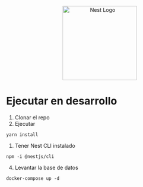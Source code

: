 <p align="center">
  <a href="http://nestjs.com/" target="blank"><img src="https://nestjs.com/img/logo-small.svg" width="200" alt="Nest Logo" /></a>
</p>

# Ejecutar en desarrollo

1. Clonar el repo
2. Ejecutar

```
yarn install
````
1. Tener Nest CLI instalado
```
npm -i @nestjs/cli
```

4. Levantar la base de datos
```
docker-compose up -d
```
